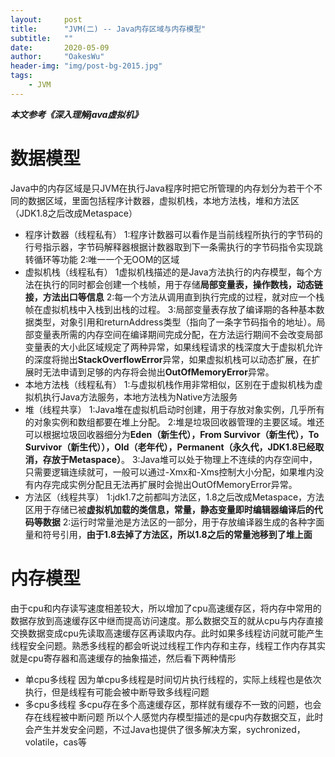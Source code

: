 ```yaml
---
layout:     post
title:      "JVM(二) -- Java内存区域与内存模型"
subtitle:   ""
date:       2020-05-09
author:     "OakesWu"
header-img: "img/post-bg-2015.jpg"
tags:
    - JVM
---
```


***本文参考《深入理解java虚拟机》***
# 数据模型
 Java中的内存区域是只JVM在执行Java程序时把它所管理的内存划分为若干个不同的数据区域，里面包括程序计数器，虚拟机栈，本地方法栈，堆和方法区（JDK1.8之后改成Metaspace）
- 程序计数器（线程私有）
1:程序计数器可以看作是当前线程所执行的字节码的行号指示器，字节码解释器根据计数器取到下一条需执行的字节码指令实现跳转循环等功能
2:唯一一个无OOM的区域
- 虚拟机栈（线程私有）
1虚拟机栈描述的是Java方法执行的内存模型，每个方法在执行的同时都会创建一个栈帧，用于存储**局部变量表，操作数栈，动态链接，方法出口等信息**
2:每一个方法从调用直到执行完成的过程，就对应一个栈帧在虚拟机栈中入栈到出栈的过程。
3:局部变量表存放了编译期的各种基本数据类型，对象引用和returnAddress类型（指向了一条字节码指令的地址）。局部变量表所需的内存空间在编译期间完成分配，在方法运行期间不会改变局部变量表的大小此区域规定了两种异常，如果线程请求的栈深度大于虚拟机允许的深度将抛出**StackOverflowError**异常，如果虚拟机栈可以动态扩展，在扩展时无法申请到足够的内存将会抛出**OutOfMemoryError**异常。
- 本地方法栈（线程私有）
1:与虚拟机栈作用非常相似，区别在于虚拟机栈为虚拟机执行Java方法服务，本地方法栈为Native方法服务
- 堆（线程共享）
1:Java堆在虚拟机启动时创建，用于存放对象实例，几乎所有的对象实例和数组都要在堆上分配。
2:堆是垃圾回收器管理的主要区域。堆还可以根据垃圾回收器细分为**Eden（新生代），From Survivor（新生代），To Survivor（新生代）），Old（老年代），Permanent（永久代，JDK1.8已经取消，存放于Metaspace）**。
3:Java堆可以处于物理上不连续的内存空间中，只需要逻辑连续就可，一般可以通过-Xmx和-Xms控制大小分配，如果堆内没有内存完成实例分配且无法再扩展时会抛出OutOfMemoryError异常。
- 方法区（线程共享）
1:jdk1.7之前都叫方法区，1.8之后改成Metaspace，方法区用于存储已被**虚拟机加载的类信息，常量，静态变量即时编辑器编译后的代码等数据**
2:运行时常量池是方法区的一部分，用于存放编译器生成的各种字面量和符号引用，**由于1.8去掉了方法区，所以1.8之后的常量池移到了堆上面**

# 内存模型
由于cpu和内存读写速度相差较大，所以增加了cpu高速缓存区，将内存中常用的数据存放到高速缓存区中继而提高访问速度。那么数据交互的就从cpu与内存直接交换数据变成cpu先读取高速缓存区再读取内存。此时如果多线程访问就可能产生线程安全问题。熟悉多线程的都会听说过线程工作内存和主存，线程工作内存其实就是cpu寄存器和高速缓存的抽象描述，然后看下两种情形
- 单cpu多线程
 因为单cpu多线程是时间切片执行线程的，实际上线程也是依次执行，但是线程有可能会被中断导致多线程问题
- 多cpu多线程
 多cpu存在多个高速缓存区，那样就有缓存不一致的问题，也会存在线程被中断问题
所以个人感觉内存模型描述的是cpu内存数据交互，此时会产生并发安全问题，不过Java也提供了很多解决方案，sychronized，volatile，cas等